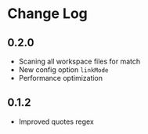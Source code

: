 # Change Log

## 0.2.0

- Scaning all workspace files for match
- New config option `linkMode`
- Performance optimization

## 0.1.2

- Improved quotes regex